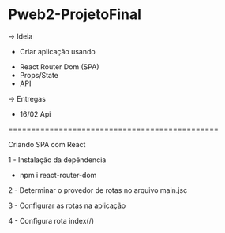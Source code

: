 # Pweb2-ProjetoFinal

-> Ideia

- Criar aplicação usando

* React Router Dom (SPA)
* Props/State
* API

-> Entregas

* 16/02 Api




==============================================

Criando SPA com React

1 - Instalação da depêndencia

- npm i react-router-dom

2 - Determinar o provedor de rotas no arquivo main.jsc

<BrowserRouter>
	<App />
</BrowserRouter>

3 - Configurar as rotas na aplicação 

4 - Configura rota index(/) 
